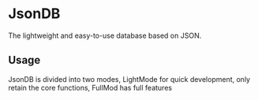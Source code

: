 # JsonDB

The lightweight and easy-to-use database based on JSON.

## Usage

JsonDB is divided into two modes, LightMode for quick development, only retain the core functions, FullMod has full features
